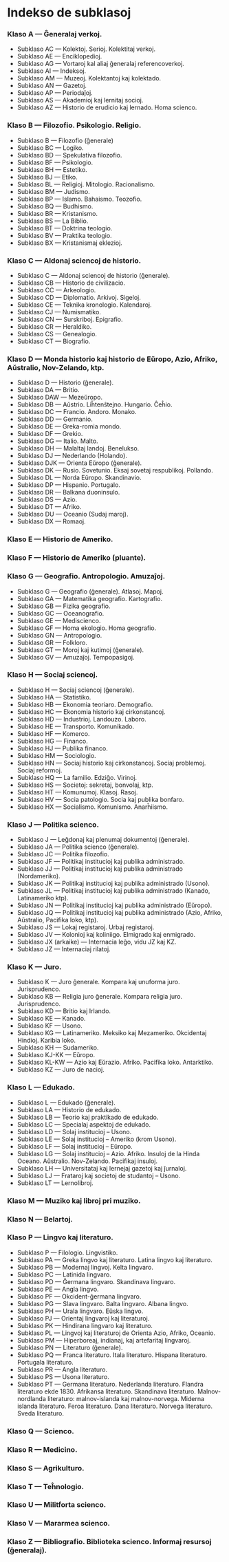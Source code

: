 # Indekso de subklasoj

### Klaso A — Ĝeneralaj verkoj.
- Subklaso AC — Kolektoj. Serioj. Kolektitaj verkoj.
- Subklaso AE — Enciklopedioj.
- Subklaso AG — Vortaroj kal aliaj ĝeneralaj referencoverkoj.
- Subklaso AI — Indeksoj.
- Subklaso AM — Muzeoj. Kolektantoj kaj kolektado.
- Subklaso AN — Gazetoj.
- Subklaso AP — Periodaĵoj.
- Subklaso AS — Akademioj kaj lernitaj socioj.
- Subklaso AZ — Historio de erudicio kaj lernado. Homa scienco.

### Klaso B — Filozofio. Psikologio. Religio.
- Subklaso B — Filozofio (ĝenerale)
- Subklaso BC — Logiko.
- Subklaso BD — Spekulativa filozofio.
- Subklaso BF — Psikologio.
- Subklaso BH — Estetiko.
- Subklaso BJ — Etiko.
- Subklaso BL — Religioj. Mitologio. Racionalismo.
- Subklaso BM — Judismo.
- Subklaso BP — Islamo. Bahaismo. Teozofio.
- Subklaso BQ — Budhismo.
- Subklaso BR — Kristanismo.
- Subklaso BS — La Biblio.
- Subklaso BT — Doktrina teologio.
- Subklaso BV — Praktika teologio.
- Subklaso BX — Kristanismaj eklezioj.

### Klaso C — Aldonaj sciencoj de historio.
- Subklaso C — Aldonaj sciencoj de historio (ĝenerale).
- Subklaso CB — Historio de civilizacio.
- Subklaso CC — Arkeologio.
- Subklaso CD — Diplomatio. Arkivoj. Sigeloj.
- Subklaso CE — Teknika kronologio. Kalendaroj.
- Subklaso CJ — Numismatiko.
- Subklaso CN — Surskriboj. Epigrafio.
- Subklaso CR — Heraldiko.
- Subklaso CS — Genealogio.
- Subklaso CT — Biografio.

### Klaso D — Monda historio kaj historio de Eŭropo, Azio, Afriko, Aŭstralio, Nov-Zelando, ktp.
- Subklaso D — Historio (ĝenerale).
- Subklaso DA — Britio.
- Subklaso DAW — Mezeŭropo.
- Subklaso DB — Aŭstrio. Liĥtenŝtejno. Hungario. Ĉeĥio.
- Subklaso DC — Francio. Andoro. Monako.
- Subklaso DD — Germanio.
- Subklaso DE — Greka-romia mondo.
- Subklaso DF — Grekio.
- Subklaso DG — Italio. Malto.
- Subklaso DH — Malaltaj landoj. Benelukso.
- Subklaso DJ — Nederlando (Holando).
- Subklaso DJK — Orienta Eŭropo (ĝenerale).
- Subklaso DK — Rusio. Sovetunio. Eksaj sovetaj respublikoj. Pollando.
- Subklaso DL — Norda Eŭropo. Skandinavio.
- Subklaso DP — Hispanio. Portugalo.
- Subklaso DR — Balkana duoninsulo.
- Subklaso DS — Azio.
- Subklaso DT — Afriko.
- Subklaso DU — Oceanio (Sudaj maroj).
- Subklaso DX — Romaoj.

### Klaso E — Historio de Ameriko.
### Klaso F — Historio de Ameriko (pluante).

### Klaso G — Geografio. Antropologio. Amuzaĵoj.
- Subklaso G — Geografio (ĝenerale). Atlasoj. Mapoj.
- Subklaso GA — Matematika geografio. Kartografio.
- Subklaso GB — Fizika geografio.
- Subklaso GC — Oceanografio.
- Subklaso GE — Mediscienco.
- Subklaso GF — Homa ekologio. Homa geografio.
- Subklaso GN — Antropologio.
- Subklaso GR — Folkloro.
- Subklaso GT — Moroj kaj kutimoj (ĝenerale).
- Subklaso GV — Amuzaĵoj. Tempopasigoj.

### Klaso H — Sociaj sciencoj.
- Subklaso H — Sociaj sciencoj (ĝenerale).
- Subklaso HA — Statistiko.
- Subklaso HB — Ekonomia teoriaro. Demografio.
- Subklaso HC — Ekonomia historio kaj cirkonstancoj.
- Subklaso HD — Industrioj. Landouzo. Laboro.
- Subklaso HE — Transporto. Komunikado.
- Subklaso HF — Komerco.
- Subklaso HG — Financo.
- Subklaso HJ — Publika financo.
- Subklaso HM — Sociologio.
- Subklaso HN — Sociaj historio kaj cirkonstancoj. Sociaj problemoj. Sociaj reformoj.
- Subklaso HQ — La familio. Edziĝo. Virinoj.
- Subklaso HS — Societoj: sekretaj, bonvolaj, ktp.
- Subklaso HT — Komunumoj. Klasoj. Rasoj.
- Subklaso HV — Socia patologio. Socia kaj publika bonfaro.
- Subklaso HX — Socialismo. Komunismo. Anarĥiismo.
### Klaso J — Politika scienco.
- Subklaso J — Leĝdonaj kaj plenumaj dokumentoj (ĝenerale).
- Subklaso JA — Politika scienco (ĝenerale).
- Subklaso JC — Politika filozofio.
- Subklaso JF — Politikaj institucioj kaj publika administrado.
- Subklaso JJ — Politikaj institucioj kaj publika administrado (Nordameriko).
- Subklaso JK — Politikaj institucioj kaj publika administrado (Usono).
- Subklaso JL — Politikaj institucioj kaj publika administrado (Kanado, Latinameriko ktp).
- Subklaso JN — Politikaj institucioj kaj publika administrado (Eŭropo).
- Subklaso JQ — Politikaj institucioj kaj publika administrado (Azio, Afriko, Aŭstralio, Pacifika loko, ktp).
- Subklaso JS — Lokaj registaroj. Urbaj registaroj.
- Subklaso JV — Kolonioj kaj koliniigo. Elmigrado kaj enmigrado.
- Subklaso JX (arkaike) — Internacia leĝo, vidu JZ kaj KZ.
- Subklaso JZ — Internaciaj rilatoj.
### Klaso K — Juro.
- Subklaso K — Juro ĝenerale. Kompara kaj unuforma juro. Jurisprudenco.
- Subklaso KB — Religia juro ĝenerale. Kompara religia juro. Jurisprudenco.
- Subklaso KD — Britio kaj Irlando.
- Subklaso KE — Kanado.
- Subklaso KF — Usono.
- Subklaso KG — Latinameriko. Meksiko kaj Mezameriko. Okcidentaj Hindioj. Karibia loko.
- Subklaso KH — Sudameriko.
- Subklaso KJ-KK — Eŭropo.
- Subklaso KL-KW — Azio kaj Eŭrazio. Afriko. Pacifika loko. Antarktiko.
- Subklaso KZ — Juro de nacioj.
### Klaso L — Edukado.
- Subklaso L — Edukado (ĝenerale).
- Subklaso LA — Historio de edukado.
- Subklaso LB — Teorio kaj praktikado de edukado.
- Subklaso LC — Specialaj aspektoj de edukado.
- Subklaso LD — Solaj institucioj – Usono.
- Subklaso LE — Solaj institucioj – Ameriko (krom Usono).
- Subklaso LF — Solaj institucioj – Eŭropo.
- Subklaso LG — Solaj institucioj – Azio. Afriko. Insuloj de la Hinda Oceano. Aŭstralio. Nov-Zelando. Pacifikaj insuloj.
- Subklaso LH — Universitataj kaj lernejaj gazetoj kaj ĵurnaloj.
- Subklaso LJ — Frataroj kaj societoj de studantoj – Usono.
- Subklaso LT — Lernolibroj.

### Klaso M — Muziko kaj libroj pri muziko.
### Klaso N — Belartoj.
### Klaso P — Lingvo kaj literaturo.
- Subklaso P — Filologio. Lingvistiko.
- Subklaso PA — Greka lingvo kaj literaturo. Latina lingvo kaj literaturo.
- Subklaso PB — Modernaj lingvoj. Kelta lingvaro.
- Subklaso PC — Latinida lingvaro.
- Subklaso PD — Ĝermana lingvaro. Skandinava lingvaro.
- Subklaso PE — Angla lingvo.
- Subklaso PF — Okcident-ĝermana lingvaro.
- Subklaso PG — Slava lingvaro. Balta lingvaro. Albana lingvo.
- Subklaso PH — Urala lingvaro. Eŭska lingvo.
- Subklaso PJ — Orientaj lingvaroj kaj literaturoj.
- Subklaso PK — Hindirana lingvaro kaj literaturo.
- Subklaso PL — Lingvoj kaj literaturoj de Orienta Azio, Afriko, Oceanio.
- Subklaso PM — Hiperboreaj, indianaj, kaj artefaritaj lingvaroj.
- Subklaso PN — Literaturo (ĝenerale).
- Subklaso PQ — Franca literaturo. Itala literaturo. Hispana literaturo.
  Portugala literaturo.
- Subklaso PR — Angla literaturo.
- Subklaso PS — Usona literaturo.
- Subklaso PT — Germana literaturo. Nederlanda literaturo. Flandra literaturo
  ekde 1830. Afrikansa literaturo. Skandinava literaturo. Malnov-nordlanda
  literaturo: malnov-islanda kaj malnov-norvega. Miderna islanda literaturo.
  Feroa literaturo. Dana literaturo. Norvega literaturo. Sveda literaturo.
### Klaso Q — Scienco.
### Klaso R — Medicino.
### Klaso S — Agrikulturo.
### Klaso T — Teĥnologio.
### Klaso U — Militforta scienco.
### Klaso V — Mararmea scienco.
### Klaso Z — Bibliografio. Biblioteka scienco. Informaj resursoj (ĝeneralaj).

